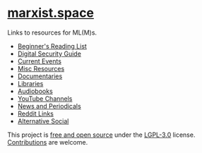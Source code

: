 # [marxist.space](https://marxist.space)

Links to resources for ML(M)s.

* [Beginner's Reading List](./beginners-reading-list)
* [Digital Security Guide](./security)
* [Current Events](./current-events)
* [Misc Resources](./misc)
* [Documentaries](./documentaries)
* [Libraries](./libraries)
* [Audiobooks](./audiobooks)
* [YouTube Channels](./youtube)
* [News and Periodicals](./news)
* [Reddit Links](./reddit)
* [Alternative Social](./social)

This project is [free and open source](https://github.com/marxism/marxist.space) under the [LGPL-3.0](./LICENSE.md) license.
[Contributions](https://github.com/marxism/marxist.space/blob/master/.github/CONTRIBUTING.md) are welcome.
